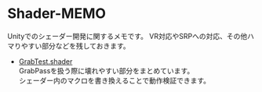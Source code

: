 # Shader-MEMO
Unityでのシェーダー開発に関するメモです。
VR対応やSRPへの対応、その他ハマりやすい部分などを残しておきます。

- [GrabTest.shader](https://github.com/lilxyzw/Shader-MEMO/blob/master/Assets/GrabTest.shader)  
GrabPassを扱う際に壊れやすい部分をまとめています。  
シェーダー内のマクロを書き換えることで動作検証できます。